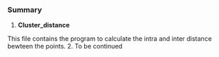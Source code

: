 ### Summary
1. **Cluster_distance**

  This file contains the program to calculate the intra and inter distance bewteen the points.
2. To be continued
  
  
